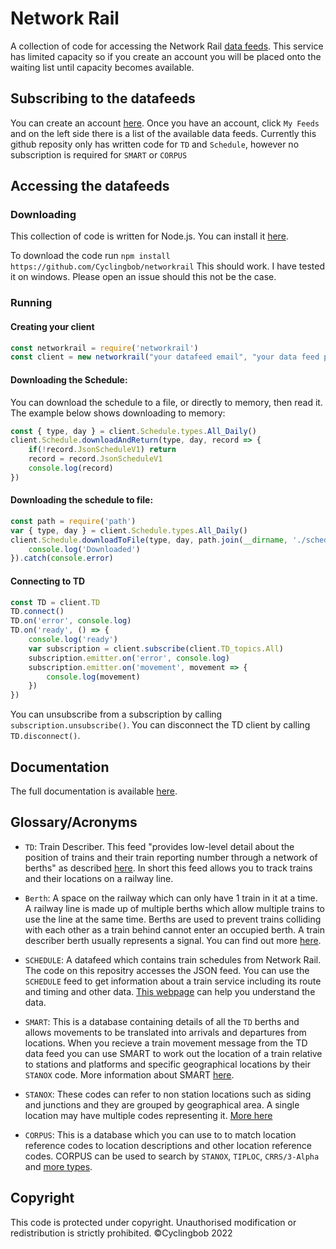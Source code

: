 # Network Rail
A collection of code for accessing the Network Rail  [data feeds](https://datafeeds.networkrail.co.uk "data feeds"). This service has limited capacity so if you create an account you will be placed onto the waiting list until capacity becomes available.

## Subscribing to the datafeeds
You can create an account [here](https://datafeeds.networkrail.co.uk "here").
Once you have an account, click `My Feeds` and on the left side there is a list of the available data feeds. Currently this github reposity only has written code for `TD` and `Schedule`, however no subscription is required for `SMART` or `CORPUS`

## Accessing the datafeeds
### Downloading
This collection of code is written for Node.js. You can install it [here](https://nodejs.org "here").

To download the code run `npm install https://github.com/Cyclingbob/networkrail`
This should work. I have tested it on windows. Please open an issue should this not be the case.
### Running

#### Creating your client
```javascript
const networkrail = require('networkrail')
const client = new networkrail("your datafeed email", "your data feed password")
```
#### Downloading the Schedule:
You can download the schedule to a file, or directly to memory, then read it.
The example below shows downloading to memory:

```javascript
const { type, day } = client.Schedule.types.All_Daily()
client.Schedule.downloadAndReturn(type, day, record => {
    if(!record.JsonScheduleV1) return
    record = record.JsonScheduleV1
    console.log(record)
})
```

#### Downloading the schedule to file:
```javascript
const path = require('path')
var { type, day } = client.Schedule.types.All_Daily()
client.Schedule.downloadToFile(type, day, path.join(__dirname, './schedule.json').then(() => {
	console.log('Downloaded')
}).catch(console.error)
```

#### Connecting to TD

```javascript
const TD = client.TD
TD.connect()
TD.on('error', console.log)
TD.on('ready', () => {
    console.log('ready')
    var subscription = client.subscribe(client.TD_topics.All)
    subscription.emitter.on('error', console.log)
    subscription.emitter.on('movement', movement => {
		console.log(movement)
    })
})
```

You can unsubscribe from a subscription by calling `subscription.unsubscribe()`.
You can disconnect the TD client by calling `TD.disconnect()`.

## Documentation

The full documentation is available [here](https://github.com/Cyclingbob/networkrail/blob/main/documentation.md "here").

## Glossary/Acronyms
- `TD`: Train Describer. This feed "provides low-level detail about the position of trains and their train reporting number through a network of berths" as described [here](https://wiki.openraildata.com//index.php?title=TD "here"). In short this feed allows you to track trains and their locations on a railway line.

- `Berth`: A space on the railway which can only have 1 train in it at a time. A railway line is made up of multiple berths which allow multiple trains to use the line at the same time. Berths are used to prevent trains colliding with each other as a train behind cannot enter an occupied berth. A train describer berth usually represents a signal. You can find out more [here](https://wiki.openraildata.com/index.php?title=TD_Berths "here").

- `SCHEDULE`: A datafeed which contains train schedules from Network Rail. The code on this repositry accesses the JSON feed. You can use the `SCHEDULE` feed to get information about a train service including its route and timing and other data. [This webpage](https://wiki.openraildata.com/index.php?title=Schedule_Records "This webpage") can help you understand the data.

- `SMART`: This is a database containing details of all the `TD` berths and allows movements to be translated into arrivals and departures from locations. When you recieve a train movement message from the TD data feed you can use SMART to work out the location of a train relative to stations and platforms and specific geographical locations by their `STANOX` code. More information about SMART [here](https://wiki.openraildata.com//index.php?title=Reference_Data#SMART:_Berth_Stepping_Data "here").

- `STANOX`: These codes can refer to non station locations such as siding and junctions and they are grouped by geographical area. A single location may have multiple codes representing it. [More here](https://wiki.openraildata.com/index.php?title=STANOX_Areas "More here")

- `CORPUS`: This is a database which you can use to to match location reference codes to location descriptions and other location reference codes. CORPUS can be used to search by `STANOX`, `TIPLOC`, `CRRS/3-Alpha` and [more types](https://wiki.openraildata.com/index.php?title=Reference_Data#CORPUS:_Location_Reference_Data "more types").

## Copyright
This code is protected under copyright. Unauthorised modification or redistribution is strictly prohibited. ©Cyclingbob 2022

